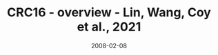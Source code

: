 ---
title: CRC16 - overview - Lin, Wang, Coy et al., 2021
image: https://labsyspharm.github.io/HTA-CRCATLAS-1/images/thumbnail-crc17-overview.jpg
date: '2008-02-08'
minerva_link: https://labsyspharm.github.io/HTA-CRCATLAS-1/minerva/crc17-overview.html
info_link: null
show_page_link: false
---